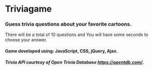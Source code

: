 # Triviagame

### Guess trivia questions about your favorite cartoons.
There will be a total of 10 questions and You will have some seconds to choose your answer.

#### Game developed using: JavaScript, CSS, jQuery, Ajax.
##### Trivia API courtesy of Open Trivia Database https://opentdb.com/.